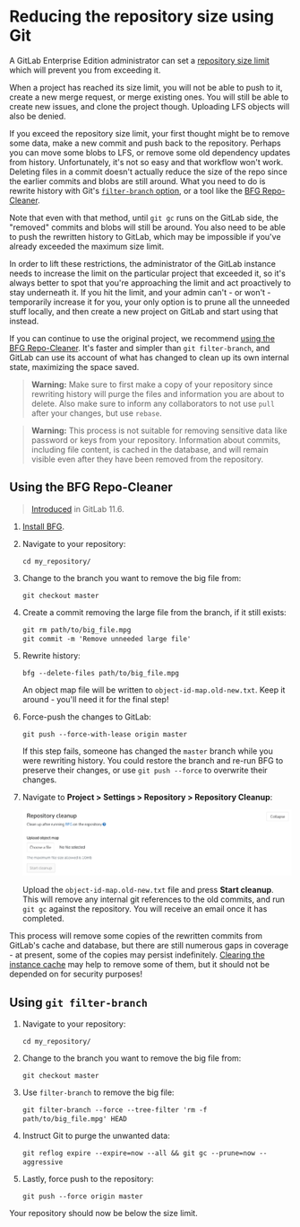 # Reducing the repository size using Git

A GitLab Enterprise Edition administrator can set a [repository size limit](../../admin_area/settings/account_and_limit_settings.md)
which will prevent you from exceeding it.

When a project has reached its size limit, you will not be able to push to it,
create a new merge request, or merge existing ones. You will still be able to
create new issues, and clone the project though. Uploading LFS objects will
also be denied.

If you exceed the repository size limit, your first thought might be to remove
some data, make a new commit and push back to the repository. Perhaps you can
move some blobs to LFS, or remove some old dependency updates from history.
Unfortunately, it's not so easy and that workflow won't work. Deleting files in
a commit doesn't actually reduce the size of the repo since the earlier commits
and blobs are still around. What you need to do is rewrite history with Git's
[`filter-branch` option](https://git-scm.com/book/en/v2/Git-Tools-Rewriting-History#The-Nuclear-Option:-filter-branch),
or a tool like the [BFG Repo-Cleaner](https://rtyley.github.io/bfg-repo-cleaner/).

Note that even with that method, until `git gc` runs on the GitLab side, the
"removed" commits and blobs will still be around. You also need to be able to
push the rewritten history to GitLab, which may be impossible if you've already
exceeded the maximum size limit.

In order to lift these restrictions, the administrator of the GitLab instance
needs to increase the limit on the particular project that exceeded it, so it's
always better to spot that you're approaching the limit and act proactively to
stay underneath it. If you hit the limit, and your admin can't - or won't -
temporarily increase it for you, your only option is to prune all the unneeded
stuff locally, and then create a new project on GitLab and start using that
instead.

If you can continue to use the original project, we recommend [using the
BFG Repo-Cleaner](#using-the-bfg-repo-cleaner). It's faster and simpler than
`git filter-branch`, and GitLab can use its account of what has changed to clean
up its own internal state, maximizing the space saved.

> **Warning:**
> Make sure to first make a copy of your repository since rewriting history will
> purge the files and information you are about to delete. Also make sure to
> inform any collaborators to not use `pull` after your changes, but use `rebase`.

> **Warning:**
> This process is not suitable for removing sensitive data like password or keys
> from your repository. Information about commits, including file content, is
> cached in the database, and will remain visible even after they have been
> removed from the repository.

## Using the BFG Repo-Cleaner

> [Introduced](https://gitlab.com/gitlab-org/gitlab-ce/issues/19376) in GitLab 11.6.

1. [Install BFG](https://rtyley.github.io/bfg-repo-cleaner/).

1. Navigate to your repository:

    ```
    cd my_repository/
    ```

1. Change to the branch you want to remove the big file from:

    ```
    git checkout master
    ```

1. Create a commit removing the large file from the branch, if it still exists:

    ```
    git rm path/to/big_file.mpg
    git commit -m 'Remove unneeded large file'
    ```

1. Rewrite history:

    ```
    bfg --delete-files path/to/big_file.mpg
    ```

    An object map file will be written to `object-id-map.old-new.txt`. Keep it
    around - you'll need it for the final step!

1. Force-push the changes to GitLab:

    ```
    git push --force-with-lease origin master
    ```

    If this step fails, someone has changed the `master` branch while you were
    rewriting history. You could restore the branch and re-run BFG to preserve
    their changes, or use `git push --force` to overwrite their changes.

1. Navigate to **Project > Settings > Repository > Repository Cleanup**:

    ![Repository settings cleanup form](img/repository_cleanup.png)

    Upload the `object-id-map.old-new.txt` file and press **Start cleanup**.
    This will remove any internal git references to the old commits, and run
    `git gc` against the repository. You will receive an email once it has
    completed.

This process will remove some copies of the rewritten commits from GitLab's
cache and database, but there are still numerous gaps in coverage - at present,
some of the copies may persist indefinitely. [Clearing the instance cache](../../../administration/raketasks/maintenance.md#clear-redis-cache) 
may help to remove some of them, but it should not be depended on for security 
purposes!

## Using `git filter-branch`

1. Navigate to your repository:

    ```
    cd my_repository/
    ```

1. Change to the branch you want to remove the big file from:

    ```
    git checkout master
    ```

1. Use `filter-branch` to remove the big file:

    ```
    git filter-branch --force --tree-filter 'rm -f path/to/big_file.mpg' HEAD
    ```

1. Instruct Git to purge the unwanted data:

    ```
    git reflog expire --expire=now --all && git gc --prune=now --aggressive
    ```

1. Lastly, force push to the repository:

    ```
    git push --force origin master
    ```

Your repository should now be below the size limit.
